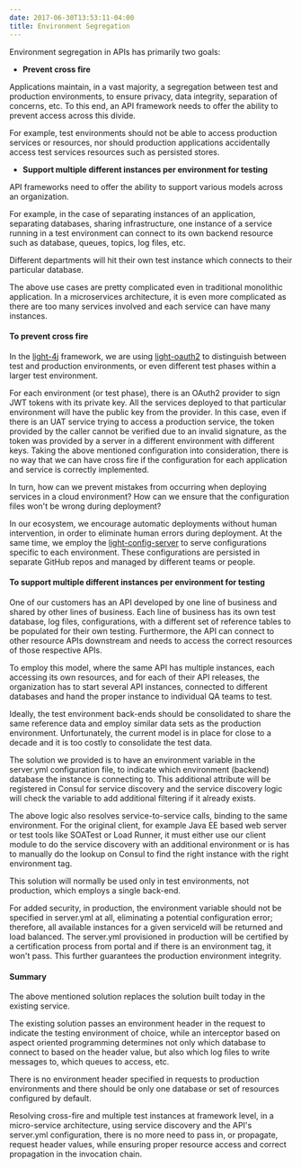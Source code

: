 ```yaml
---
date: 2017-06-30T13:53:11-04:00
title: Environment Segregation
---
```


Environment segregation in APIs has primarily two goals:

* __Prevent cross fire__

Applications maintain, in a vast majority, a segregation between test and production environments, to ensure privacy, data integrity, separation of concerns, etc. To this end, an API framework needs to offer the ability to prevent access across this divide.

For example, test environments should not be able to access production services or resources, nor should production applications accidentally access test services resources such as persisted stores.

* __Support multiple different instances per environment for testing__

API frameworks need to offer the ability to support various models across an organization.

For example, in the case of separating instances of an application, separating databases, sharing infrastructure,
one instance of a service running in a test environment can connect to its own backend resource such as database,
queues, topics, log files, etc.

Different departments will hit their own test instance which connects to their particular database.

The above use cases are pretty complicated even in traditional monolithic application. In a microservices architecture,
it is even more complicated as there are too many services involved and each service can have many instances.


#### To prevent cross fire

In the [light-4j](https://github.com/networknt/light-4j) framework, we are using [light-oauth2](https://github.com/networknt/light-oauth2)
to distinguish between test and production environments, or even different test phases within a larger test environment.

For each environment (or test phase), there is an OAuth2 provider to sign JWT tokens with its private key. All the services deployed to that particular environment will have the public key from
the provider. In this case, even if there is an UAT service trying to access a production service, the token provided
by the caller cannot be verified due to an invalid signature, as the token was provided by a server in a different environment with different keys. Taking the above mentioned configuration into consideration, there is no way that
we can have cross fire if the configuration for each application and service is correctly implemented.

In turn, how can we prevent mistakes from occurring when deploying services in a cloud environment? How can we ensure that
the configuration files won't be wrong during deployment?

In our ecosystem, we encourage automatic
deployments without human intervention, in order to eliminate human errors during deployment. At the same time, we employ the
[light-config-server](https://github.com/networknt/light-config-server) to serve configurations specific to each
environment. These configurations are persisted in separate GitHub repos and managed by different teams or people.


#### To support multiple different instances per environment for testing

One of our customers has an API developed by one line of business and shared by other lines of business. Each line of
business has its own test database, log files, configurations, with a different set of reference tables to be populated
for their own testing. Furthermore, the API can connect to other resource APIs downstream and needs to access the correct
resources of those respective APIs.

To employ this model, where the same API has multiple instances, each accessing its own resources, and for each of their
API releases, the organization has to start several API instances, connected to different databases and hand the proper
instance to individual QA teams to test.

Ideally, the test environment back-ends should be consolidated to share the same reference data and employ similar data
sets as the production environment. Unfortunately, the current model is in place for close to a decade and it is too
costly to consolidate the test data.

The solution we provided is to have an environment variable in the server.yml configuration file, to indicate which environment
(backend) database the instance is connecting to. This additional attribute will be registered in Consul for service
discovery and the service discovery logic will check the variable to add additional filtering if it already exists.

The above logic also resolves service-to-service calls, binding to the same environment. For the original
client, for example Java EE based web server or test tools like SOATest or Load Runner, it must either use our client
module to do the service discovery with an additional environment or is has to manually do the lookup on Consul
to find the right instance with the right environment tag.

This solution will normally be used only in test environments, not production, which employs a single back-end.

For added security, in production, the environment variable should not be specified in server.yml at all, eliminating
a potential configuration error; therefore, all available instances for a given serviceId will be returned and load
balanced. The server.yml provisioned in production will be certified by a certification process from portal and if there is an
environment tag, it won't pass. This further guarantees the production environment integrity.


#### Summary

The above mentioned solution replaces the solution built today in the existing service.

The existing solution passes an environment header in the request to indicate the testing environment of choice, while
an interceptor based on aspect oriented programming determines not only which database to connect to based on the header
value, but also which log files to write messages to, which queues to access, etc.


There is no environment header specified in requests to production environments and there should be only one database
or set of resources configured by default.

Resolving cross-fire and multiple test instances at framework level, in a micro-service architecture, using service
discovery and the API's server.yml configuration, there is no more need to pass in, or propagate, request header values,
while ensuring proper resource access and correct propagation in the invocation chain.
